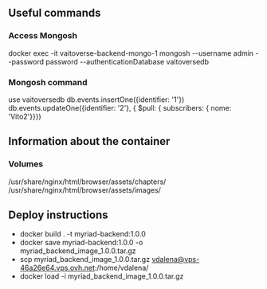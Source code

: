 ## Useful commands
### Access Mongosh
docker exec -it vaitoverse-backend-mongo-1 mongosh --username admin --password password --authenticationDatabase vaitoversedb
### Mongosh command
use vaitoversedb
db.events.insertOne({identifier: '1'})
db.events.updateOne({identifier: '2'}, { $pull: { subscribers: { nome: 'Vito2'}}})

## Information about the container
### Volumes
/usr/share/nginx/html/browser/assets/chapters/
/usr/share/nginx/html/browser/assets/images/

## Deploy instructions

* docker build . -t myriad-backend:1.0.0
* docker save myriad-backend:1.0.0 -o myriad_backend_image_1.0.0.tar.gz
* scp myriad_backend_image_1.0.0.tar.gz vdalena@vps-46a26e64.vps.ovh.net:/home/vdalena/
* docker load -i myriad_backend_image_1.0.0.tar.gz